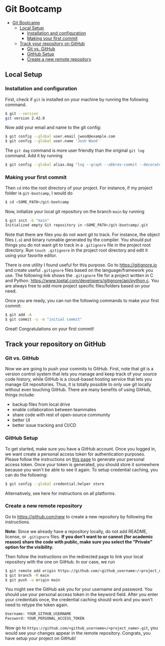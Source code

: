# Git Bootcamp

- [Git Bootcamp](#git-bootcamp)
  - [Local Setup](#local-setup)
    - [Installation and configuration](#installation-and-configuration)
    - [Making your first commit](#making-your-first-commit)
  - [Track your repository on GitHub](#track-your-repository-on-github)
    - [Git vs. GitHub](#git-vs-github)
    - [GitHub Setup](#github-setup)
    - [Create a new remote repository](#create-a-new-remote-repository)

## Local Setup

### Installation and configuration

First, check if `git` is installed on your machine by running the following command.
```bash
$ git --version
git version 2.42.0
```

Now add your email and name to the git config:
```bash
$ git config --global user.email jwood@example.com
$ git config --global user.name 'Josh Wood'
```

The `git dag` command is more user friendly than the original `git log` command. Add it by running
```bash
$ git config --global alias.dag "log --graph --abbrev-commit --decorate --format=format:'%C(blue)%h%C(reset) - %C(cyan)%aD%C(reset) %C(green)(%ar)%C(reset)%C(yellow)%d%C(reset)%n'' %C(white)%s%C(reset) %C(white)- %an%C(reset)' --all"
```

### Making your first commit

Then `cd` into the root directory of your project. For instance, if my project folder is `git-bootcamp`, I would do
```bash
$ cd <SOME_PATH>/git-bootcamp
```

Now, initialize your local git repository on the branch `main` by running
```bash
$ git init -b "main"
Initialized empty Git repository in <SOME_PATH>/git-bootcamp/.git
```

Note that there are files you do not want git to track. For instance, the object files (`.o`) and binary runnable generated by the compiler. You should put things you do not want git to track in a `.gitignore` file in the project root directory. Run `touch .gitignore` in the project root directory and edit it using your favorite editor.

There is one utility I found useful for this purpose. Go to https://gitignore.io and create useful `.gitignore` files based on the language/framework you use. The following link shows the `.gitignore` file for a project written in C and Python. 
https://www.toptal.com/developers/gitignore/api/python,c. You are always free to add more project specific files/folders based on your need.

Once you are ready, you can run the following commands to make your first commit:
```bash
$ git add -A
$ git commit -s -m "initial commit"
```

Great! Congratulations on your first commit!

## Track your repository on GitHub

### Git vs. GitHub

Now we are going to push your commits to GitHub. First, note that git is a version control system that lets you manage and keep track of your source code history, while GitHub is a cloud-based hosting service that lets you manage Git repositories. Thus, it is totally possible to only use git locally without even touching GitHub. There are many benefits of using GitHub, things include:
- backup files from local drive
- enable collaboration between teammates
- share code with rest of open-source community
- better UI
- better issue tracking and CI/CD

### GitHub Setup 

To get started, make sure you have a GitHub account. Once you logged in, we want create a personal access token for authentication purposes. Please follow the instructions on [this page](https://docs.github.com/en/authentication/keeping-your-account-and-data-secure/managing-your-personal-access-tokens#creating-a-personal-access-token-classic) to generate your personal access token. Once your token is generated, you should store it somewhere because you won't be able to see it again. To setup credential caching, you can do the following:

```bash
$ git config --global credential.helper store
```

Alternatively, see here for instructions on all platforms.

### Create a new remote repository

Go to https://github.com/new to create a new repository by following the instructions.

**Note:** Since we already have a repository locally,  do not add README, license, or `.gitignore` files. **If you don't want to or cannot (for academic reason) share the code with public, make sure you select the "Private" option for the visibility.**

Then follow the instructions on the redirected page to link your local repository with the one on GitHub. In our case, we run

```bash
$ git remote add origin https://github.com/<github_username>/<project_name>.git
$ git branch -M main
$ git push -u origin main
```

You might see the GitHub ask you for your username and password. You should use your personal access token in the keyword field. After you enter your credentials once, the credential caching should work and you won't need to retype the token again.

```bash
Username: YOUR_GITHUB_USERNAME
Password: YOUR_PERSONAL_ACCESS_TOKEN
```

Now go to `https://github.com/<github_username>/<project_name>.git`, you would see your changes appear in the remote repository. Congrats, you have setup your project on GitHub!
